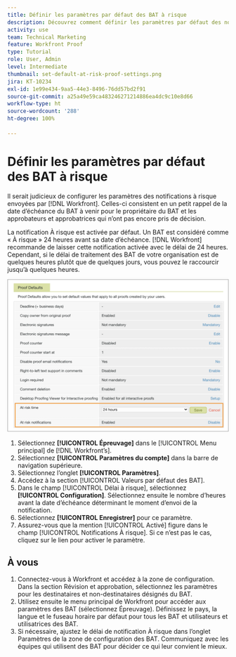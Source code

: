 ```yaml
---
title: Définir les paramètres par défaut des BAT à risque
description: Découvrez comment définir les paramètres par défaut des notifications relatives aux BAT à risque dans le cadre de la configuration de la relecture.
activity: use
team: Technical Marketing
feature: Workfront Proof
type: Tutorial
role: User, Admin
level: Intermediate
thumbnail: set-default-at-risk-proof-settings.png
jira: KT-10234
exl-id: 1e99e434-9aa5-44e3-8496-76dd57bd2f91
source-git-commit: a25a49e59ca483246271214886ea4dc9c10e8d66
workflow-type: ht
source-wordcount: '288'
ht-degree: 100%

---
```


# Définir les paramètres par défaut des BAT à risque

Il serait judicieux de configurer les paramètres des notifications à risque envoyées par [!DNL Workfront]. Celles-ci consistent en un petit rappel de la date d’échéance du BAT à venir pour le propriétaire du BAT et les approbateurs et approbatrices qui n’ont pas encore pris de décision.

La notification À risque est activée par défaut. Un BAT est considéré comme « À risque » 24 heures avant sa date d’échéance. [!DNL Workfront] recommande de laisser cette notification activée avec le délai de 24 heures. Cependant, si le délai de traitement des BAT de votre organisation est de quelques heures plutôt que de quelques jours, vous pouvez le raccourcir jusqu’à quelques heures.

![Paramètres de BAT pour les notifications À risque](assets/proof-system-setups-at-risk-default-1.png)

1. Sélectionnez **[!UICONTROL Épreuvage]** dans le [!UICONTROL Menu principal] de [!DNL Workfront’s].
1. Sélectionnez **[!UICONTROL Paramètres du compte]** dans la barre de navigation supérieure.
1. Sélectionnez l’onglet **[!UICONTROL Paramètres]**.
1. Accédez à la section [!UICONTROL Valeurs par défaut des BAT].
1. Dans le champ [!UICONTROL Délai à risque], sélectionnez **[!UICONTROL Configuration]**. Sélectionnez ensuite le nombre d’heures avant la date d’échéance déterminant le moment d’envoi de la notification.
1. Sélectionnez **[!UICONTROL Enregistrer]** pour ce paramètre.
1. Assurez-vous que la mention [!UICONTROL Activé] figure dans le champ [!UICONTROL Notifications À risque]. Si ce n’est pas le cas, cliquez sur le lien pour activer le paramètre.

## À vous

1. Connectez-vous à Workfront et accédez à la zone de configuration. Dans la section Révision et approbation, sélectionnez les paramètres pour les destinataires et non-destinataires désignés du BAT.
1. Utilisez ensuite le menu principal de Workfront pour accéder aux paramètres des BAT (sélectionnez Épreuvage). Définissez le pays, la langue et le fuseau horaire par défaut pour tous les BAT et utilisateurs et utilisatrices des BAT.
1. Si nécessaire, ajustez le délai de notification À risque dans l’onglet Paramètres de la zone de configuration des BAT. Communiquez avec les équipes qui utilisent des BAT pour décider ce qui leur convient le mieux.

<!--
Lean More URLs
-->
